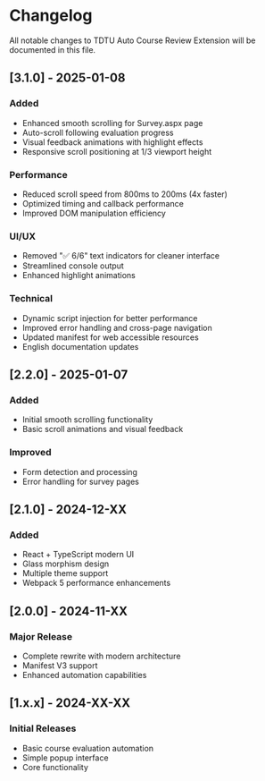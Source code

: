 # Changelog

All notable changes to TDTU Auto Course Review Extension will be documented in this file.

## [3.1.0] - 2025-01-08

### Added
- Enhanced smooth scrolling for Survey.aspx page
- Auto-scroll following evaluation progress
- Visual feedback animations with highlight effects
- Responsive scroll positioning at 1/3 viewport height

### Performance
- Reduced scroll speed from 800ms to 200ms (4x faster)
- Optimized timing and callback performance
- Improved DOM manipulation efficiency

### UI/UX
- Removed "✅ 6/6" text indicators for cleaner interface
- Streamlined console output
- Enhanced highlight animations

### Technical
- Dynamic script injection for better performance
- Improved error handling and cross-page navigation
- Updated manifest for web accessible resources
- English documentation updates

## [2.2.0] - 2025-01-07

### Added
- Initial smooth scrolling functionality
- Basic scroll animations and visual feedback

### Improved
- Form detection and processing
- Error handling for survey pages

## [2.1.0] - 2024-12-XX

### Added
- React + TypeScript modern UI
- Glass morphism design
- Multiple theme support
- Webpack 5 performance enhancements

## [2.0.0] - 2024-11-XX

### Major Release
- Complete rewrite with modern architecture
- Manifest V3 support
- Enhanced automation capabilities

## [1.x.x] - 2024-XX-XX

### Initial Releases
- Basic course evaluation automation
- Simple popup interface
- Core functionality 